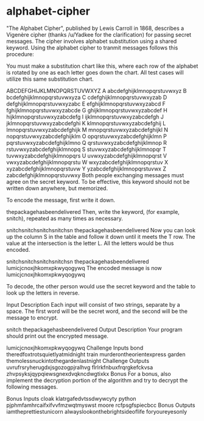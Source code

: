 # alphabet-cipher

"The Alphabet Cipher", published by Lewis Carroll in 1868, describes a Vigenère cipher (thanks /u/Yadkee for the clarification) for passing secret messages. The cipher involves alphabet substitution using a shared keyword. Using the alphabet cipher to tranmit messages follows this procedure:

You must make a substitution chart like this, where each row of the alphabet is rotated by one as each letter goes down the chart. All test cases will utilize this same substitution chart.

  ABCDEFGHIJKLMNOPQRSTUVWXYZ
A abcdefghijklmnopqrstuvwxyz
B bcdefghijklmnopqrstuvwxyza
C cdefghijklmnopqrstuvwxyzab
D defghijklmnopqrstuvwxyzabc
E efghijklmnopqrstuvwxyzabcd
F fghijklmnopqrstuvwxyzabcde
G ghijklmnopqrstuvwxyzabcdef
H hijklmnopqrstuvwxyzabcdefg
I ijklmnopqrstuvwxyzabcdefgh
J jklmnopqrstuvwxyzabcdefghi
K klmnopqrstuvwxyzabcdefghij
L lmnopqrstuvwxyzabcdefghijk
M mnopqrstuvwxyzabcdefghijkl
N nopqrstuvwxyzabcdefghijklm
O opqrstuvwxyzabcdefghijklmn
P pqrstuvwxyzabcdefghijklmno
Q qrstuvwxyzabcdefghijklmnop
R rstuvwxyzabcdefghijklmnopq
S stuvwxyzabcdefghijklmnopqr
T tuvwxyzabcdefghijklmnopqrs
U uvwxyzabcdefghijklmnopqrst
V vwxyzabcdefghijklmnopqrstu
W wxyzabcdefghijklmnopqrstuv
X xyzabcdefghijklmnopqrstuvw
Y yzabcdefghijklmnopqrstuvwx
Z zabcdefghijklmnopqrstuvwxy
Both people exchanging messages must agree on the secret keyword. To be effective, this keyword should not be written down anywhere, but memorized.

To encode the message, first write it down.

thepackagehasbeendelivered
Then, write the keyword, (for example, snitch), repeated as many times as necessary.

snitchsnitchsnitchsnitchsn
thepackagehasbeendelivered
Now you can look up the column S in the table and follow it down until it meets the T row. The value at the intersection is the letter L. All the letters would be thus encoded.

snitchsnitchsnitchsnitchsn
thepackagehasbeendelivered
lumicjcnoxjhkomxpkwyqogywq
The encoded message is now lumicjcnoxjhkomxpkwyqogywq

To decode, the other person would use the secret keyword and the table to look up the letters in reverse.

Input Description
Each input will consist of two strings, separate by a space. The first word will be the secret word, and the second will be the message to encrypt.

snitch thepackagehasbeendelivered
Output Description
Your program should print out the encrypted message.

lumicjcnoxjhkomxpkwyqogywq
Challenge Inputs
bond theredfoxtrotsquietlyatmidnight
train murderontheorientexpress
garden themolessnuckintothegardenlastnight
Challenge Outputs
uvrufrsryherugdxjsgozogpjralhvg
flrlrkfnbuxfrqrgkefckvsa
zhvpsyksjqypqiewsgnexdvqkncdwgtixkx
Bonus
For a bonus, also implement the decryption portion of the algorithm and try to decrypt the following messages.

Bonus Inputs
cloak klatrgafedvtssdwywcyty
python pjphmfamhrcaifxifvvfmzwqtmyswst
moore rcfpsgfspiecbcc
Bonus Outputs
iamtheprettiestunicorn
alwayslookonthebrightsideoflife
foryoureyesonly
